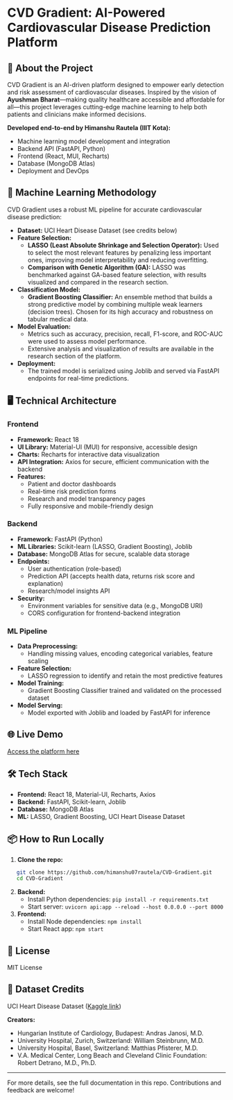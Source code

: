 # CVD Gradient: AI-Powered Cardiovascular Disease Prediction Platform

## 🌟 About the Project
CVD Gradient is an AI-driven platform designed to empower early detection and risk assessment of cardiovascular diseases. Inspired by the vision of **Ayushman Bharat**—making quality healthcare accessible and affordable for all—this project leverages cutting-edge machine learning to help both patients and clinicians make informed decisions.

**Developed end-to-end by Himanshu Rautela (IIIT Kota):**
- Machine learning model development and integration
- Backend API (FastAPI, Python)
- Frontend (React, MUI, Recharts)
- Database (MongoDB Atlas)
- Deployment and DevOps

## 🧠 Machine Learning Methodology
CVD Gradient uses a robust ML pipeline for accurate cardiovascular disease prediction:

- **Dataset:** UCI Heart Disease Dataset (see credits below)
- **Feature Selection:**
  - **LASSO (Least Absolute Shrinkage and Selection Operator):** Used to select the most relevant features by penalizing less important ones, improving model interpretability and reducing overfitting.
  - **Comparison with Genetic Algorithm (GA):** LASSO was benchmarked against GA-based feature selection, with results visualized and compared in the research section.
- **Classification Model:**
  - **Gradient Boosting Classifier:** An ensemble method that builds a strong predictive model by combining multiple weak learners (decision trees). Chosen for its high accuracy and robustness on tabular medical data.
- **Model Evaluation:**
  - Metrics such as accuracy, precision, recall, F1-score, and ROC-AUC were used to assess model performance.
  - Extensive analysis and visualization of results are available in the research section of the platform.
- **Deployment:**
  - The trained model is serialized using Joblib and served via FastAPI endpoints for real-time predictions.

## 🖥️ Technical Architecture

### Frontend
- **Framework:** React 18
- **UI Library:** Material-UI (MUI) for responsive, accessible design
- **Charts:** Recharts for interactive data visualization
- **API Integration:** Axios for secure, efficient communication with the backend
- **Features:**
  - Patient and doctor dashboards
  - Real-time risk prediction forms
  - Research and model transparency pages
  - Fully responsive and mobile-friendly design

### Backend
- **Framework:** FastAPI (Python)
- **ML Libraries:** Scikit-learn (LASSO, Gradient Boosting), Joblib
- **Database:** MongoDB Atlas for secure, scalable data storage
- **Endpoints:**
  - User authentication (role-based)
  - Prediction API (accepts health data, returns risk score and explanation)
  - Research/model insights API
- **Security:**
  - Environment variables for sensitive data (e.g., MongoDB URI)
  - CORS configuration for frontend-backend integration

### ML Pipeline
- **Data Preprocessing:**
  - Handling missing values, encoding categorical variables, feature scaling
- **Feature Selection:**
  - LASSO regression to identify and retain the most predictive features
- **Model Training:**
  - Gradient Boosting Classifier trained and validated on the processed dataset
- **Model Serving:**
  - Model exported with Joblib and loaded by FastAPI for inference

## 🌐 Live Demo
[Access the platform here](https://cvd-gradient.vercel.app/patient-dashboard)

## 🛠️ Tech Stack
- **Frontend:** React 18, Material-UI, Recharts, Axios
- **Backend:** FastAPI, Scikit-learn, Joblib
- **Database:** MongoDB Atlas
- **ML:** LASSO, Gradient Boosting, UCI Heart Disease Dataset

## 📦 How to Run Locally
1. **Clone the repo:**
```bash
   git clone https://github.com/himanshu07rautela/CVD-Gradient.git
   cd CVD-Gradient
```
2. **Backend:**
   - Install Python dependencies: `pip install -r requirements.txt`
   - Start server: `uvicorn api:app --reload --host 0.0.0.0 --port 8000`
3. **Frontend:**
   - Install Node dependencies: `npm install`
   - Start React app: `npm start`

## 📄 License
MIT License

## 🤝 Dataset Credits
UCI Heart Disease Dataset ([Kaggle link](https://www.kaggle.com/datasets/redwankarimsony/heart-disease-data/data))

**Creators:**
- Hungarian Institute of Cardiology, Budapest: Andras Janosi, M.D.
- University Hospital, Zurich, Switzerland: William Steinbrunn, M.D.
- University Hospital, Basel, Switzerland: Matthias Pfisterer, M.D.
- V.A. Medical Center, Long Beach and Cleveland Clinic Foundation: Robert Detrano, M.D., Ph.D.

---

For more details, see the full documentation in this repo. Contributions and feedback are welcome! 